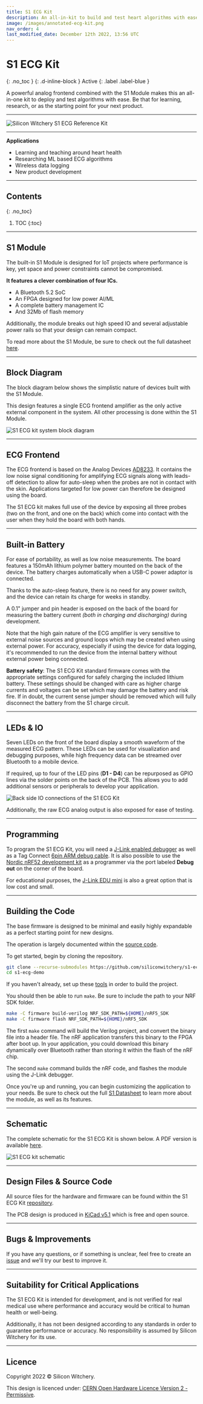 ```yaml
---
title: S1 ECG Kit
description: An all-in-kit to build and test heart algorithms with ease.
image: /images/annotated-ecg-kit.png
nav_order: 4
last_modified_date: December 12th 2022, 13:56 UTC
---
```


# S1 ECG Kit
{: .no_toc }
{: .d-inline-block }
Active
{: .label .label-blue }

A powerful analog frontend combined with the S1 Module makes this an all-in-one kit to deploy and test algorithms with ease. Be that for learning, research, or as the starting point for your next product.

---

![Silicon Witchery S1 ECG Reference Kit](/images/annotated-ecg-kit.png)

---

**Applications**

- Learning and teaching around heart health
- Researching ML based ECG algorithms
- Wireless data logging
- New product development

---

## Contents
{: .no_toc}

1. TOC
{:toc}

---

## S1 Module

The built-in S1 Module is designed for IoT projects where performance is key, yet space and power constraints cannot be compromised.

**It features a clever combination of four ICs.**

- A Bluetooth 5.2 SoC
- An FPGA designed for low power AI/ML
- A complete battery management IC
- And 32Mb of flash memory

Additionally, the module breaks out high speed IO and several adjustable power rails so that your design can remain compact.

To read more about the S1 Module, be sure to check out the full datasheet [here](/s1-module/s1-module).

---

## Block Diagram

The block diagram below shows the simplistic nature of devices built with the S1 Module.

This design features a single ECG frontend amplifier as the only active external component in the system. All other processing is done within the S1 Module.

![S1 ECG kit system block diagram](/s1-ecg-kit/images/s1-ecg-kit-block-diagram.png)

---

## ECG Frontend

The ECG frontend is based on the Analog Devices [AD8233](https://www.analog.com/en/products/ad8233.html). It contains the low noise signal conditioning for amplifying ECG signals along with leads-off detection to allow for auto-sleep when the probes are not in contact with the skin. Applications targeted for low power can therefore be designed using the board.

The S1 ECG kit makes full use of the device by exposing all three probes (two on the front, and one on the back) which come into contact with the user when they hold the board with both hands.

---

## Built-in Battery

For ease of portability, as well as low noise measurements. The board features a 150mAh lithium polymer battery mounted on the back of the device. The battery charges automatically when a USB-C power adaptor is connected.

Thanks to the auto-sleep feature, there is no need for any power switch, and the device can retain its charge for weeks in standby.

A 0.1" jumper and pin header is exposed on the back of the board for measuring the battery current *(both in charging and discharging)* during development.

Note that the high gain nature of the ECG amplifier is very sensitive to external noise sources and ground loops which may be created when using external power. For accuracy, especially if using the device for data logging, it's recommended to run the device from the internal battery without external power being connected.

**Battery safety**: The S1 ECG Kit standard firmware comes with the appropriate settings configured for safely charging the included lithium battery. These settings should be changed with care as higher charge currents and voltages can be set which may damage the battery and risk fire. If in doubt, the current sense jumper should be removed which will fully disconnect the battery from the S1 charge circuit.

--- 

## LEDs & IO

Seven LEDs on the front of the board display a smooth waveform of the measured ECG pattern. These LEDs can be used for visualization and debugging purposes, while high frequency data can be streamed over Bluetooth to a mobile device.

If required, up to four of the LED pins (**D1 - D4**) can be repurposed as GPIO lines via the solder points on the back of the PCB. This allows you to add additional sensors or peripherals to develop your application.

![Back side IO connections of the S1 ECG Kit](/s1-ecg-kit/images/ecg-back-pcb.png)

Additionally, the raw ECG analog output is also exposed for ease of testing.

---

## Programming

To program the S1 ECG Kit, you will need a [J-Link enabled debugger](https://www.segger.com/products/debug-probes/j-link/) as well as a Tag Connect [6pin ARM debug cable](https://www.tag-connect.com/product/tc2030-ctx-nl-6-pin-no-legs-cable-with-10-pin-micro-connector-for-cortex-processors). It is also possible to use the [Nordic nRF52 development kit](https://www.nordicsemi.com/Products/Development-hardware/nrf52-dk) as a programmer via the port labeled **Debug out** on the corner of the board.

For educational purposes, the [J-Link EDU mini](https://www.digikey.se/product-detail/en/segger-microcontroller-systems/8-08-91-J-LINK-EDU-MINI/899-1061-ND/7387472) is also a great option that is low cost and small.

---

## Building the Code

The base firmware is designed to be minimal and easily highly expandable as a perfect starting point for new designs.

The operation is largely documented within the [source code](https://github.com/siliconwitchery/s1-ecg-demo).

To get started, begin by cloning the repository.

``` bash
git clone --recurse-submodules https://github.com/siliconwitchery/s1-ecg-demo.git
cd s1-ecg-demo
```

If you haven't already, set up these [tools](https://github.com/siliconwitchery/s1-sdk/blob/main/README.md#setting-up-the-tools) in order to build the project.

You should then be able to run `make`. Be sure to include the path to your NRF SDK folder.

``` bash
make -C firmware build-verilog NRF_SDK_PATH=${HOME}/nRF5_SDK
make -C firmware flash NRF_SDK_PATH=${HOME}/nRF5_SDK
```

The first `make` command will build the Verilog project, and convert the binary file into a header file. The nRF application transfers this binary to the FPGA after boot up. In your application, you could download this binary dynamically over Bluetooth rather than storing it within the flash of the nRF chip.

The second `make` command builds the nRF code, and flashes the module using the J-Link debugger.

Once you're up and running, you can begin customizing the application to your needs. Be sure to check out the full [S1 Datasheet](/s1-module/s1-module) to learn more about the module, as well as its features.

---

## Schematic

The complete schematic for the S1 ECG Kit is shown below. A PDF version is available [here](https://github.com/siliconwitchery/s1-ecg-demo/blob/3a8f1f18de6bf9068e17d3fa44eaa844272473b1/schematic.pdf).

![S1 ECG kit schematic](/s1-ecg-kit/images/s1-ecg-kit-schematic.png)

---

## Design Files & Source Code

All source files for the hardware and firmware can be found within the S1 ECG Kit [repository](https://github.com/siliconwitchery/s1-ecg-demo).

The PCB design is produced in [KiCad v5.1](https://www.kicad.org/download/) which is free and open source.

---

## Bugs & Improvements

If you have any questions, or if something is unclear, feel free to create an [issue](https://github.com/siliconwitchery/s1-ecg-demo/issues) and we'll try our best to improve it.

---

## Suitability for Critical Applications

The S1 ECG Kit is intended for development, and is not verified for real medical use where performance and accuracy would be critical to human health or well-being.

Additionally, it has not been designed according to any standards in order to guarantee performance or accuracy. No responsibility is assumed by Silicon Witchery for its use.

---

## Licence

Copyright 2022 © Silicon Witchery.

This design is licenced under: [CERN Open Hardware Licence Version 2 - Permissive](https://ohwr.org/cern_ohl_p_v2.pdf).